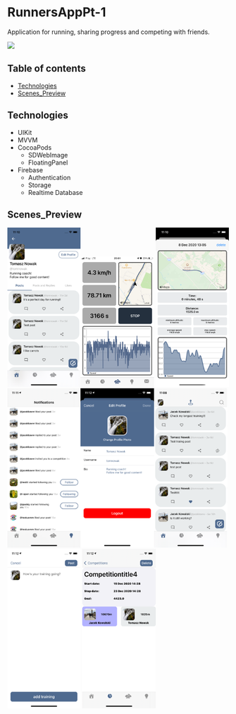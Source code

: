 # RunnersAppPt-1

Application for running, sharing progress and competing with friends.

<img src="./RunnersAppPt-1/Preview/presentation.gif" width="30%">

## Table of contents
* [Technologies](#Technologies)
* [Scenes_Preview](#Scenes_Preview)

## Technologies

* UIKit
* MVVM
* CocoaPods 
  - SDWebImage
  - FloatingPanel
* Firebase
  - Authentication
  - Storage
  - Realtime Database

## Scenes_Preview

<img src="./RunnersAppPt-1/Preview/1.png" width="33%"><img src="./RunnersAppPt-1/Preview/12.PNG" width="33%"> <img src="./RunnersAppPt-1/Preview/3.png" width="33%">
<img src="./RunnersAppPt-1/Preview/4.png" width="33%"><img src="./RunnersAppPt-1/Preview/7.png" width="33%"><img src="./RunnersAppPt-1/Preview/2.png" width="33%"><img src="./RunnersAppPt-1/Preview/8.png" width="33%"> <img src="./RunnersAppPt-1/Preview/6.png" width="33%">
